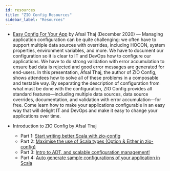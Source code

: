 ```yaml
---
id: resources
title: "ZIO Config Resources"
sidebar_label: "Resources"
---
```


- [Easy Config For Your App](https://www.youtube.com/watch?v=4SrSKluyyKo) by Afsal Thaj (December 2020) — Managing application configuration can be quite challenging: we often have to support multiple data sources with overrides, including HOCON, system properties, environment variables, and more. We have to document our configuration so it is clear to IT and DevOps how to configure our applications. We have to do strong validation with error accumulation to ensure bad data is rejected and good error messages are generated for end-users. In this presentation, Afsal Thaj, the author of ZIO Config, shows attendees how to solve all of these problems in a composable and testable way. By separating the description of configuration from what must be done with the configuration, ZIO Config provides all standard features—including multiple data sources, data source overrides, documentation, and validation with error accumulation—for free. Come learn how to make your applications configurable in an easy way that will delight IT and DevOps and make it easy to change your applications over time.

- Introduction to ZIO Config by Afsal Thaj
    - Part 1: [Start writing better Scala with zio-config](https://www.youtube.com/watch?v=l5CVQmSp7fY)
    - Part 2: [Maximise the use of Scala types (Option & Either in zio-config)](https://www.youtube.com/watch?v=SusCbrSK5eA&t=0s)
    - Part 3: [Intro to ADT, and scalable configuration management!](https://www.youtube.com/watch?v=LGo_g1GK6_k&t=0s)
    - Part 4: [Auto generate sample configurations of your application in Scala](https://www.youtube.com/watch?v=--mcs4HztJY&t=0s)
